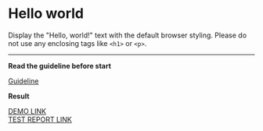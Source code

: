 # Hello world

Display the "Hello, world!" text with the default browser styling. Please do not 
use any enclosing tags like `<h1>` or `<p>`.
___

**Read the guideline before start**

[Guideline](https://mate-academy.github.io/layout_task-guideline/)

**Result**

[DEMO LINK](https://natanua.github.io/layout_hello-world/)  <br>
[TEST REPORT LINK](https://natanua.github.io/layout_hello-world/report/html_report/)
